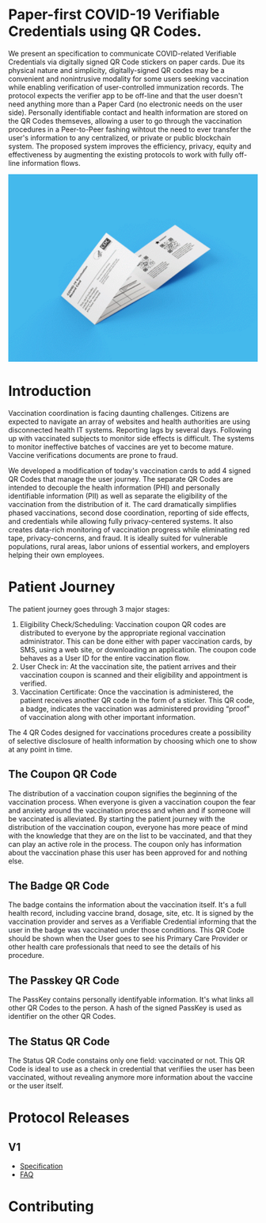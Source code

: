 # Paper-first COVID-19 Verifiable Credentials using QR Codes. 

We present an specification to communicate COVID-related Verifiable Credentials via digitally signed QR Code stickers on paper cards. Due its physical nature and simplicity, digitally-signed QR codes may be a convenient and nonintrusive modality for some users seeking vaccination while enabling verification of user-controlled immunization records. The protocol expects the verifier app to be off-line and that the user doesn't need anything more than a Paper Card (no electronic needs on the user side). Personally identifiable contact and health information are stored on the QR Codes themseves, allowing a user to go through the vaccination procedures in a Peer-to-Peer fashing wihtout the need to ever transfer the user's information to any centralized, or private or public blockchain system. The proposed system improves the efficiency, privacy, equity and effectiveness by augmenting the existing protocols to work with fully off-line information flows. 

<p align="center"><img src="https://github.com/Path-Check/vaccine-diary/blob/main/Resources/card_visualization.gif" alt="App_gif" width="650" style="margin: auto"/></p>

# Introduction

Vaccination coordination is facing daunting challenges. Citizens are expected to navigate an array of websites and health authorities are using disconnected health IT systems. Reporting lags by several days. Following up with vaccinated subjects to monitor side effects is difficult. The systems to monitor ineffective batches of vaccines are yet to become mature. Vaccine verifications documents are prone to fraud.

We developed a modification of today's vaccination cards to add 4 signed QR Codes that manage the user journey. The separate QR Codes are intended to decouple the health information (PHI) and personally identifiable information (PII) as well as separate the eligibility of the vaccination from the distribution of it. The card dramatically simplifies phased vaccinations, second dose coordination, reporting of side effects, and credentials while allowing fully privacy-centered systems. It also creates data-rich monitoring of vaccination progress while eliminating red tape, privacy-concerns, and fraud. It is ideally suited for vulnerable populations, rural areas, labor unions of essential workers, and employers helping their own employees.

# Patient Journey

The patient journey goes through 3 major stages:
1. Eligibility Check/Scheduling: Vaccination coupon QR codes are distributed to everyone by the appropriate regional vaccination administrator. This can be done either with paper vaccination cards, by SMS, using a web site, or downloading an application. The coupon code behaves as a User ID for the entire vaccination flow. 
2. User Check in: At the vaccination site, the patient arrives and their vaccination coupon is scanned and their eligibility and appointment is verified.
3. Vaccination Certificate: Once the vaccination is administered, the patient receives another QR code in the form of a sticker. This QR code, a badge, indicates the vaccination was administered providing “proof” of vaccination along with other important information.

The 4 QR Codes designed for vaccinations procedures create a possibility of selective disclosure of health information by choosing which one to show at any point in time. 

## The Coupon QR Code

The distribution of a vaccination coupon signifies the beginning of the vaccination process. When everyone is given a vaccination coupon the fear and anxiety around the vaccination process and when and if someone will be vaccinated is alleviated. By starting the patient journey with the distribution of the vaccination coupon, everyone has more peace of mind with the knowledge that they are on the list to be vaccinated, and that they can play an active role in the process. The coupon only has information about the vaccination phase this user has been approved for and nothing else. 

## The Badge QR Code

The badge contains the information about the vaccination itself. It's a full health record, including vaccine brand, dosage, site, etc. It is signed by the vaccination provider and serves as a Verifiable Credential informing that the user in the badge was vaccinated under those conditions. This QR Code should be shown when the User goes to see his Primary Care Provider or other health care professionals that need to see the details of his procedure. 

## The Passkey QR Code

The PassKey contains personally identifyable information. It's what links all other QR Codes to the person. A hash of the signed PassKey is used as identifier on the other QR Codes. 

## The Status QR Code

The Status QR Code constains only one field: vaccinated or not. This QR Code is ideal to use as a check in credential that verifiies the user has been vaccinated, without revealing anymore more information about the vaccine or the user itself. 

# Protocol Releases

## V1

* [Specification](SPECIFICATION.md)
* [FAQ](FAQ.md)

# Contributing

